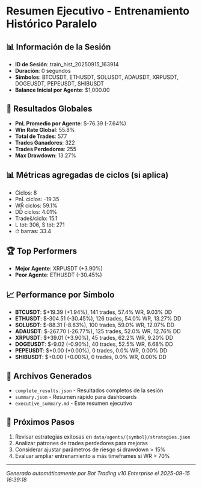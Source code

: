 # Resumen Ejecutivo - Entrenamiento Histórico Paralelo

## 📊 Información de la Sesión
- **ID de Sesión**: train_hist_20250915_163914
- **Duración**: 0 segundos
- **Símbolos**: BTCUSDT, ETHUSDT, SOLUSDT, ADAUSDT, XRPUSDT, DOGEUSDT, PEPEUSDT, SHIBUSDT
- **Balance Inicial por Agente**: $1,000.00

## 🎯 Resultados Globales
- **PnL Promedio por Agente**: $-76.39 (-7.64%)
- **Win Rate Global**: 55.8%
- **Total de Trades**: 577
- **Trades Ganadores**: 322
- **Trades Perdedores**: 255
- **Max Drawdown**: 13.27%

## 📊 Métricas agregadas de ciclos (si aplica)
- Ciclos: 8
- PnL̄ ciclos: -19.35
- WR̄ ciclos: 59.1%
- DD̄ ciclos: 4.01%
- Trades̄/ciclo: 15.1
- L tot: 306, S tot: 271
- ⏱̄ barras: 33.4


## 🏆 Top Performers
- **Mejor Agente**: XRPUSDT (+3.90%)
- **Peor Agente**: ETHUSDT (-30.45%)

## 📈 Performance por Símbolo
- **BTCUSDT**: $+19.39 (+1.94%), 141 trades, 57.4% WR, 9.03% DD
- **ETHUSDT**: $-304.51 (-30.45%), 126 trades, 54.0% WR, 13.27% DD
- **SOLUSDT**: $-88.31 (-8.83%), 100 trades, 59.0% WR, 12.07% DD
- **ADAUSDT**: $-267.70 (-26.77%), 125 trades, 52.0% WR, 12.76% DD
- **XRPUSDT**: $+39.01 (+3.90%), 45 trades, 62.2% WR, 9.20% DD
- **DOGEUSDT**: $-9.02 (-0.90%), 40 trades, 52.5% WR, 6.68% DD
- **PEPEUSDT**: $+0.00 (+0.00%), 0 trades, 0.0% WR, 0.00% DD
- **SHIBUSDT**: $+0.00 (+0.00%), 0 trades, 0.0% WR, 0.00% DD

## 📁 Archivos Generados
- `complete_results.json` - Resultados completos de la sesión
- `summary.json` - Resumen rápido para dashboards
- `executive_summary.md` - Este resumen ejecutivo

## 🎯 Próximos Pasos
1. Revisar estrategias exitosas en `data/agents/{symbol}/strategies.json`
2. Analizar patrones de trades perdedores para mejoras
3. Considerar ajustar parámetros de riesgo si drawdown > 15%
4. Evaluar ampliar entrenamiento a más timeframes si WR > 70%

---
*Generado automáticamente por Bot Trading v10 Enterprise el 2025-09-15 16:39:18*
